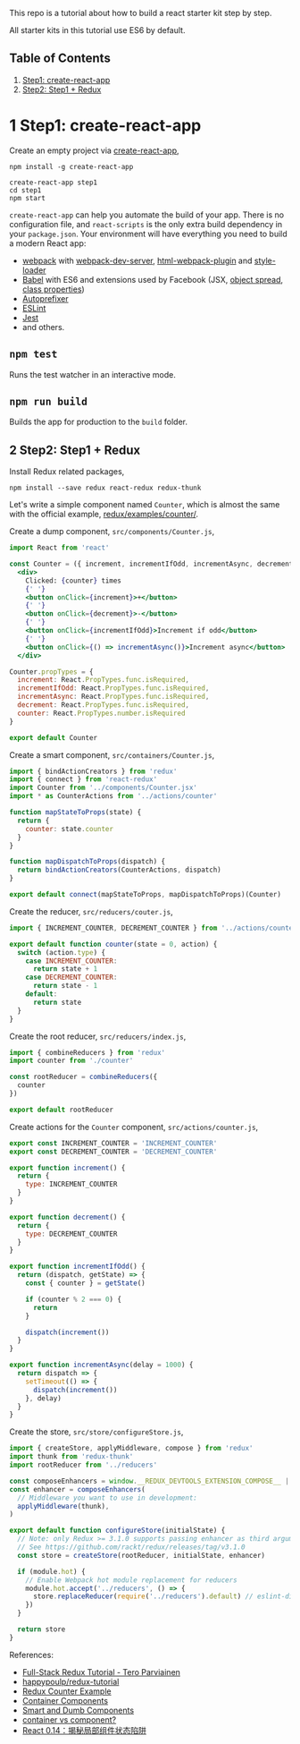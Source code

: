 This repo is a tutorial about how to build a react starter kit step by step.

All starter kits in this tutorial use ES6 by default.

Table of Contents
-----------------
1. [Step1: create-react-app](#1-step1-create-react-app)
1. [Step2: Step1 + Redux](#2-step2-step1-redux)


# 1 Step1: create-react-app

Create an empty project via [create-react-app](https://github.com/facebookincubator/create-react-app),

    npm install -g create-react-app
    
    create-react-app step1
    cd step1
    npm start

`create-react-app` can help you automate the build of your app. There is no configuration file, and `react-scripts` is the only extra build dependency in your `package.json`. Your environment will have everything you need to build a modern React app:

* [webpack](https://webpack.github.io/) with [webpack-dev-server](https://github.com/webpack/webpack-dev-server), [html-webpack-plugin](https://github.com/ampedandwired/html-webpack-plugin) and [style-loader](https://github.com/webpack/style-loader)
* [Babel](http://babeljs.io/) with ES6 and extensions used by Facebook (JSX, [object spread](https://github.com/sebmarkbage/ecmascript-rest-spread/commits/master), [class properties](https://github.com/jeffmo/es-class-public-fields))
* [Autoprefixer](https://github.com/postcss/autoprefixer)
* [ESLint](http://eslint.org/)
* [Jest](http://facebook.github.io/jest)
* and others.

## `npm test`

Runs the test watcher in an interactive mode.

## `npm run build`

Builds the app for production to the `build` folder.


## 2 Step2: Step1 + Redux

Install Redux related packages,

    npm install --save redux react-redux redux-thunk

Let's write a simple component named `Counter`, which is almost the same with the official example, [redux/examples/counter/](https://github.com/reactjs/redux/tree/master/examples/counter).

Create a dump component, `src/components/Counter.js`,

```jsx
import React from 'react'

const Counter = ({ increment, incrementIfOdd, incrementAsync, decrement, counter }) =>
  <div>
    Clicked: {counter} times
    {' '}
    <button onClick={increment}>+</button>
    {' '}
    <button onClick={decrement}>-</button>
    {' '}
    <button onClick={incrementIfOdd}>Increment if odd</button>
    {' '}
    <button onClick={() => incrementAsync()}>Increment async</button>
  </div>

Counter.propTypes = {
  increment: React.PropTypes.func.isRequired,
  incrementIfOdd: React.PropTypes.func.isRequired,
  incrementAsync: React.PropTypes.func.isRequired,
  decrement: React.PropTypes.func.isRequired,
  counter: React.PropTypes.number.isRequired
}

export default Counter
```

Create a smart component, `src/containers/Counter.js`,

```javascript
import { bindActionCreators } from 'redux'
import { connect } from 'react-redux'
import Counter from '../components/Counter.jsx'
import * as CounterActions from '../actions/counter'

function mapStateToProps(state) {
  return {
    counter: state.counter
  }
}

function mapDispatchToProps(dispatch) {
  return bindActionCreators(CounterActions, dispatch)
}

export default connect(mapStateToProps, mapDispatchToProps)(Counter)
```

Create the reducer, `src/reducers/couter.js`,

```javascript
import { INCREMENT_COUNTER, DECREMENT_COUNTER } from '../actions/counter'

export default function counter(state = 0, action) {
  switch (action.type) {
    case INCREMENT_COUNTER:
      return state + 1
    case DECREMENT_COUNTER:
      return state - 1
    default:
      return state
  }
}
```

Create the root reducer, `src/reducers/index.js`,

```javascript
import { combineReducers } from 'redux'
import counter from './counter'

const rootReducer = combineReducers({
  counter
})

export default rootReducer
```

Create actions for the `Counter` component, `src/actions/counter.js`,

```javascript
export const INCREMENT_COUNTER = 'INCREMENT_COUNTER'
export const DECREMENT_COUNTER = 'DECREMENT_COUNTER'

export function increment() {
  return {
    type: INCREMENT_COUNTER
  }
}

export function decrement() {
  return {
    type: DECREMENT_COUNTER
  }
}

export function incrementIfOdd() {
  return (dispatch, getState) => {
    const { counter } = getState()

    if (counter % 2 === 0) {
      return
    }

    dispatch(increment())
  }
}

export function incrementAsync(delay = 1000) {
  return dispatch => {
    setTimeout(() => {
      dispatch(increment())
    }, delay)
  }
}
```

Create the store, `src/store/configureStore.js`,

```javascript
import { createStore, applyMiddleware, compose } from 'redux'
import thunk from 'redux-thunk'
import rootReducer from '../reducers'

const composeEnhancers = window.__REDUX_DEVTOOLS_EXTENSION_COMPOSE__ || compose
const enhancer = composeEnhancers(
  // Middleware you want to use in development:
  applyMiddleware(thunk),
)

export default function configureStore(initialState) {
  // Note: only Redux >= 3.1.0 supports passing enhancer as third argument.
  // See https://github.com/rackt/redux/releases/tag/v3.1.0
  const store = createStore(rootReducer, initialState, enhancer)

  if (module.hot) {
    // Enable Webpack hot module replacement for reducers
    module.hot.accept('../reducers', () => {
      store.replaceReducer(require('../reducers').default) // eslint-disable-line
    })
  }

  return store
}
```

References:

* [Full-Stack Redux Tutorial - Tero Parviainen](http://teropa.info/blog/2015/09/10/full-stack-redux-tutorial.html)
* [happypoulp/redux-tutorial](https://github.com/happypoulp/redux-tutorial)
* [Redux Counter Example](https://github.com/reactjs/redux/tree/master/examples/counter)
* [Container Components](https://medium.com/@learnreact/container-components-c0e67432e005#.sd66r3cj6)
* [Smart and Dumb Components](https://medium.com/@dan_abramov/smart-and-dumb-components-7ca2f9a7c7d0#.9esqxa1km)
* [container vs component?](https://github.com/rackt/redux/issues/756)
* [React 0.14：揭秘局部组件状态陷阱](http://zhuanlan.zhihu.com/FrontendMagazine/20416954)
